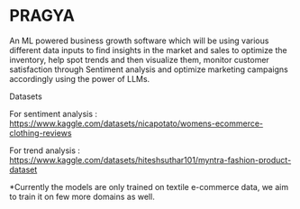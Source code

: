# PRAGYA
An ML powered business growth software which will be using various different data inputs to find insights in the market and sales to optimize the inventory, help spot trends and then visualize them, monitor customer satisfaction through Sentiment analysis and optimize marketing campaigns accordingly using the power of LLMs.

Datasets 

For sentiment analysis : https://www.kaggle.com/datasets/nicapotato/womens-ecommerce-clothing-reviews

For trend analysis : https://www.kaggle.com/datasets/hiteshsuthar101/myntra-fashion-product-dataset

*Currently the models are only trained on textile e-commerce data, we aim to train it on few more domains as well.